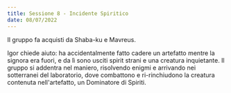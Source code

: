 ```yaml
---
title: Sessione 8 - Incidente Spiritico
date: 08/07/2022
---
```

Il gruppo fa acquisti da Shaba-ku e Mavreus.

Igor chiede aiuto: ha accidentalmente fatto cadere un artefatto mentre la signora era fuori, e da lì sono usciti spirit strani e una creatura inquietante. Il gruppo si addentra nel maniero, risolvendo enigmi e arrivando nei sotterranei del laboratorio, dove combattono e ri-rinchiudono la creatura contenuta nell'artefatto, un Dominatore di Spiriti.